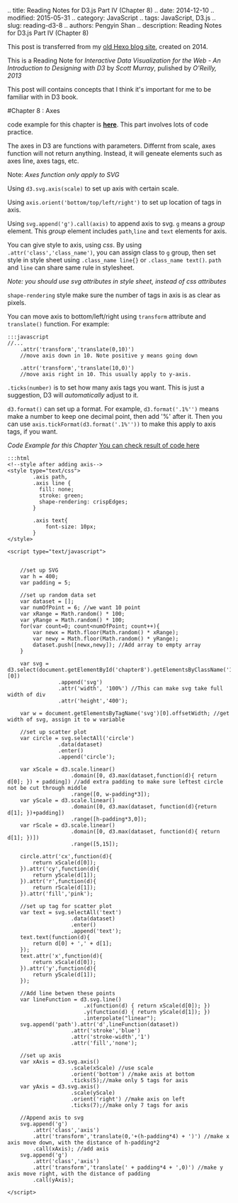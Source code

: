 .. title: Reading Notes for D3.js Part IV (Chapter 8)
.. date: 2014-12-10
.. modified: 2015-05-31
.. category: JavaScript
.. tags: JavaScript, D3.js
.. slug: reading-d3-8
.. authors: Pengyin Shan
.. description: Reading Notes for D3.js Part IV (Chapter 8)

This post is transferred from my <a href="http://blogpengyin.herokuapp.com/">old Hexo blog site</a>, created on 2014.

This is a Reading Note for *Interactive Data Visualization for the Web - An Introduction to Designing with D3* by *Scott Murray*, pulished by *O'Reilly, 2013*

This post will contains concepts that I think it's important for me to be familiar with in D3 book.

#Chapter 8 : Axes

code example for this chapter is <a href="http://shanpy.github.io/Front-End-Playground/D3/Reading-D3-IV.html">**here**</a>. This part involves lots of code practice.

The axes in D3 are functions with parameters. Differnt from scale, axes function will not return anything. Instead, it will geneate elements such as axes line, axes tags, etc.

Note: *Axes function only apply to SVG*

Using `d3.svg.axis(scale)` to set up axis with certain scale.

Using `axis.orient('bottom/top/left/right')` to set up location of tags in axis.

Using `svg.append('g').call(axis)` to append axis to svg. `g` means a *group* element. This *group* element includes `path`,`line` and `text` elements for axis.

You can give style to axis, using *css*. By using `.attr('class','class_name')`, you can assign class to `g` group, then set style in style sheet using `.class_name line{}` or `.class_name text()`. `path` and `line` can share same rule in stylesheet.

*Note: you should use svg attributes in style sheet, instead of css attributes*

`shape-rendering` style make sure the number of tags in axis is as clear as pixels.

You can move axis to bottom/left/right using `transform` attribute and `translate()` function. For example:

	:::javascript
	//...
		.attr('transform','translate(0,10)')
		//move axis down in 10. Note positive y means going down

		.attr('transform','translate(10,0)')
		//move axis right in 10. This usually apply to y-axis.

`.ticks(number)` is to set how many axis tags you want. This is just a suggestion, D3 will *automatically* adjust to it.

`d3.format()` can set up a format. For example, `d3.format('.1%'')` means make a number to keep one decimal point, then add '%' after it. Then you can use `axis.tickFormat(d3.format('.1%''))` to make this apply to axis tags, if you want.

*Code Example for this Chapter* <a href="http://shanpy.github.io/Front-End-Playground/D3/Reading-D3-IV.html">You can check result of code here</a>

	:::html
	<!--style after adding axis-->
	<style type="text/css">
			.axis path,
			.axis line {
			  fill: none;
			  stroke: green;
			  shape-rendering: crispEdges;
			}

			.axis text{
				font-size: 10px;
			}
	</style>

	<script type="text/javascript">


		//set up SVG
		var h = 400;
		var padding = 5;

		//set up random data set
		var dataset = [];
		var numOfPoint = 6; //we want 10 point
		var xRange = Math.random() * 100;
		var yRange = Math.random() * 100;
		for(var count=0; count<numOfPoint; count++){
			var newx = Math.floor(Math.random() * xRange);
			var newy = Math.floor(Math.random() * yRange);
			dataset.push([newx,newy]); //Add array to empty array
		}

		var svg = d3.select(document.getElementById('chapter8').getElementsByClassName('1')[0])
					.append('svg')
					.attr('width', '100%') //This can make svg take full width of div
					.attr('height','400');

		var w = document.getElementsByTagName('svg')[0].offsetWidth; //get width of svg, assign it to w variable

		//set up scatter plot
		var circle = svg.selectAll('circle')
					.data(dataset)
					.enter()
					.append('circle');

		var xScale = d3.scale.linear()
					 	.domain([0, d3.max(dataset,function(d){ return d[0]; }) + padding])	//add extra padding to make sure leftest circle not be cut through middle
					 	.range([0, w-padding*3]);
		var yScale = d3.scale.linear()
						.domain([0, d3.max(dataset, function(d){return d[1]; })+padding])
						.range([h-padding*3,0]);
		var rScale = d3.scale.linear()
						.domain([0, d3.max(dataset, function(d){ return d[1]; })])
	    				.range([5,15]);

	    circle.attr('cx',function(d){
	    	return xScale(d[0]);
	    }).attr('cy',function(d){
	    	return yScale(d[1]);
	    }).attr('r',function(d){
	    	return rScale(d[1]);
	    }).attr('fill','pink');

	    //set up tag for scatter plot
	    var text = svg.selectAll('text')
	    				.data(dataset)
	    				.enter()
	    				.append('text');
	    text.text(function(d){
	    	return d[0] + ',' + d[1];
	    });
	    text.attr('x',function(d){
	    	return xScale(d[0]);
	    }).attr('y',function(d){
	    	return yScale(d[1]);
	    });

	    //Add line betwen these points
		var lineFunction = d3.svg.line()
	                        .x(function(d) { return xScale(d[0]); })
	                        .y(function(d) { return yScale(d[1]); })
	                        .interpolate("linear");
	    svg.append('path').attr('d',lineFunction(dataset))
	    				.attr('stroke','blue')
	    				.attr('stroke-width','1')
	    				.attr('fill','none');

	    //set up axis
	    var xAxis = d3.svg.axis()
	    				.scale(xScale) //use scale
	    				.orient('bottom') //make axis at bottom
	    				.ticks(5);//make only 5 tags for axis
	    var yAxis = d3.svg.axis()
	    				.scale(yScale)
	    				.orient('right') //make axis on left
	    				.ticks(7);//make only 7 tags for axis

	    //Append axis to svg
	    svg.append('g')
	    	.attr('class','axis')
	    	.attr('transform','translate(0,'+(h-padding*4) + ')') //make x axis move down, with the distance of h-padding*2
	    	.call(xAxis); //add axis
	    svg.append('g')
	    	.attr('class','axis')
	    	.attr('transform','translate(' + padding*4 + ',0)')	//make y axis move right, with the distance of padding
	    	.call(yAxis);

	</script>

